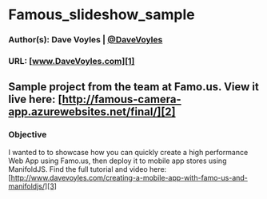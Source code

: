 # Famous_slideshow_sample
### Author(s): Dave Voyles | [@DaveVoyles](http://www.twitter.com/DaveVoyles)
### URL: [www.DaveVoyles.com][1]

Sample project from the team at Famo.us. View it live here: [http://famous-camera-app.azurewebsites.net/final/][2]
----------
### Objective

I wanted to to showcase how you can quickly create a high performance Web App using Famo.us, then deploy it to mobile app stores using ManifoldJS. Find the full tutorial and video here: [http://www.davevoyles.com/creating-a-mobile-app-with-famo-us-and-manifoldjs/][3]

  
   [1]: http://www.davevoyles.com "My website"
   [2]: http://famous-camera-app.azurewebsites.net/final/ "Famo.us Camera Demo"
   [3]: http://www.davevoyles.com/creating-a-mobile-app-with-famo-us-and-manifoldjs/ "Creating a mobile app with famo.us and ManifoldJS"
